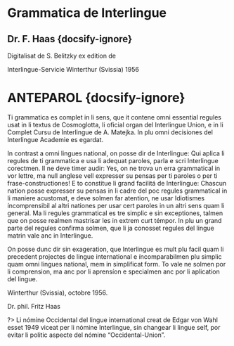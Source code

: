 # Grammatica de Interlingue

## Dr. F. Haas {docsify-ignore}

Digitalisat de S. Belitzky ex edition de

Interlingue-Servicie Winterthur (Svissia) 1956

 

# ANTEPAROL {docsify-ignore}

Ti grammatica es complet in li sens, que it contene omni essential regules usat in li textus de Cosmoglotta, li oficial organ del Interlingue Union, e in li Complet Cursu de Interlingue de A. Matejka. In plu omni decisiones del Interlingue Academie es egardat.

In contrast a omni lingues national, on posse dir de Interlingue: Qui aplica li regules de ti grammatica e usa li adequat paroles, parla e scri Interlingue corectmen. Il ne deve timer audir: Yes, on ne trova un erra grammatical in vor lettre, ma null anglese vell expresser su pensas per ti paroles o per ti frase-constructiones! E to constitue li grand facilitá de Interlingue: Chascun nation posse expresser su pensas in li cadre del poc regules grammatical in li maniere acustomat, e deve solmen far atention, ne usar Idiotismes íncomprensibil al altri nationes per usar cert paroles in un altri sens quam li general. Ma li regules grammatical es tre simplic e sin exceptiones, talmen que on posse realmen mastrisar les in extrem curt témpor. In plu un grand parte del regules confirma solmen, que li ja conosset regules del lingue matrin vale anc in Interlingue.

On posse dunc dir sin exageration, que Interlingue es mult plu facil quam li precedent projectes de lingue international e íncomparabilmen plu simplic quam omni lingues national, mem in simplificat form. To vale ne solmen por li comprension, ma anc por li aprensíon e specialmen anc por li aplication del lingue.

Winterthur (Svissia), octobre 1956.

Dr. phil. Fritz Haas

?> Li nómine Occidental del lingue international creat de Edgar von Wahl esset 1949 viceat per li nómine Interlingue, sin changear li lingue self, por evitar li politic aspecte del nómine “Occidental-Union”.